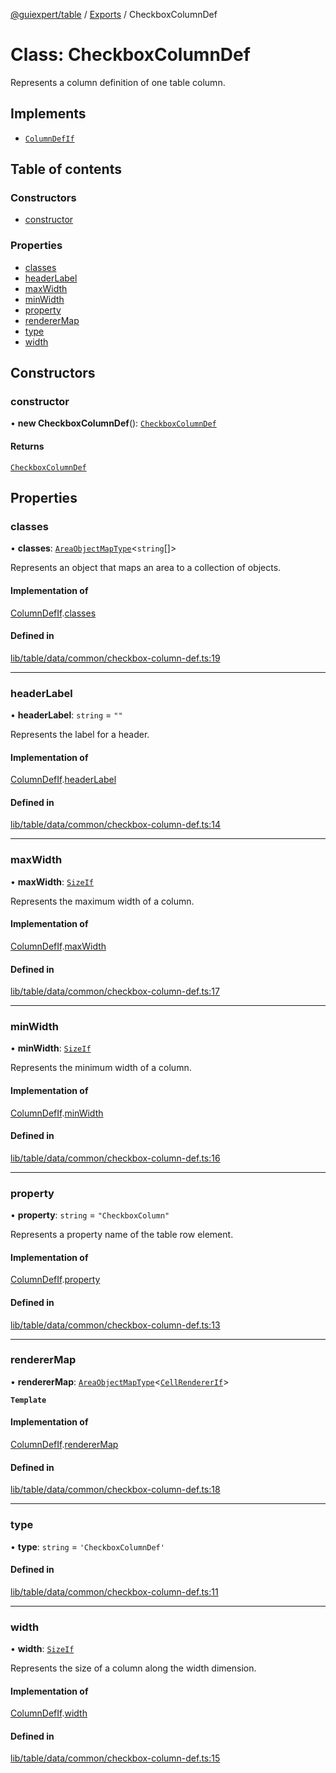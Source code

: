 [@guiexpert/table](../README.md) / [Exports](../modules.md) / CheckboxColumnDef

# Class: CheckboxColumnDef

Represents a column definition of one table column.

## Implements

- [`ColumnDefIf`](../interfaces/ColumnDefIf.md)

## Table of contents

### Constructors

- [constructor](CheckboxColumnDef.md#constructor)

### Properties

- [classes](CheckboxColumnDef.md#classes)
- [headerLabel](CheckboxColumnDef.md#headerlabel)
- [maxWidth](CheckboxColumnDef.md#maxwidth)
- [minWidth](CheckboxColumnDef.md#minwidth)
- [property](CheckboxColumnDef.md#property)
- [rendererMap](CheckboxColumnDef.md#renderermap)
- [type](CheckboxColumnDef.md#type)
- [width](CheckboxColumnDef.md#width)

## Constructors

### constructor

• **new CheckboxColumnDef**(): [`CheckboxColumnDef`](CheckboxColumnDef.md)

#### Returns

[`CheckboxColumnDef`](CheckboxColumnDef.md)

## Properties

### classes

• **classes**: [`AreaObjectMapType`](../modules.md#areaobjectmaptype)\<`string`[]\>

Represents an object that maps an area to a collection of objects.

#### Implementation of

[ColumnDefIf](../interfaces/ColumnDefIf.md).[classes](../interfaces/ColumnDefIf.md#classes)

#### Defined in

[lib/table/data/common/checkbox-column-def.ts:19](https://github.com/guiexperttable/ge-table/blob/6aaca3c/libs/table/src/lib/table/data/common/checkbox-column-def.ts#L19)

___

### headerLabel

• **headerLabel**: `string` = `""`

Represents the label for a header.

#### Implementation of

[ColumnDefIf](../interfaces/ColumnDefIf.md).[headerLabel](../interfaces/ColumnDefIf.md#headerlabel)

#### Defined in

[lib/table/data/common/checkbox-column-def.ts:14](https://github.com/guiexperttable/ge-table/blob/6aaca3c/libs/table/src/lib/table/data/common/checkbox-column-def.ts#L14)

___

### maxWidth

• **maxWidth**: [`SizeIf`](../interfaces/SizeIf.md)

Represents the maximum width of a column.

#### Implementation of

[ColumnDefIf](../interfaces/ColumnDefIf.md).[maxWidth](../interfaces/ColumnDefIf.md#maxwidth)

#### Defined in

[lib/table/data/common/checkbox-column-def.ts:17](https://github.com/guiexperttable/ge-table/blob/6aaca3c/libs/table/src/lib/table/data/common/checkbox-column-def.ts#L17)

___

### minWidth

• **minWidth**: [`SizeIf`](../interfaces/SizeIf.md)

Represents the minimum width of a column.

#### Implementation of

[ColumnDefIf](../interfaces/ColumnDefIf.md).[minWidth](../interfaces/ColumnDefIf.md#minwidth)

#### Defined in

[lib/table/data/common/checkbox-column-def.ts:16](https://github.com/guiexperttable/ge-table/blob/6aaca3c/libs/table/src/lib/table/data/common/checkbox-column-def.ts#L16)

___

### property

• **property**: `string` = `"CheckboxColumn"`

Represents a property name of the table row element.

#### Implementation of

[ColumnDefIf](../interfaces/ColumnDefIf.md).[property](../interfaces/ColumnDefIf.md#property)

#### Defined in

[lib/table/data/common/checkbox-column-def.ts:13](https://github.com/guiexperttable/ge-table/blob/6aaca3c/libs/table/src/lib/table/data/common/checkbox-column-def.ts#L13)

___

### rendererMap

• **rendererMap**: [`AreaObjectMapType`](../modules.md#areaobjectmaptype)\<[`CellRendererIf`](../interfaces/CellRendererIf.md)\>

**`Template`**

#### Implementation of

[ColumnDefIf](../interfaces/ColumnDefIf.md).[rendererMap](../interfaces/ColumnDefIf.md#renderermap)

#### Defined in

[lib/table/data/common/checkbox-column-def.ts:18](https://github.com/guiexperttable/ge-table/blob/6aaca3c/libs/table/src/lib/table/data/common/checkbox-column-def.ts#L18)

___

### type

• **type**: `string` = `'CheckboxColumnDef'`

#### Defined in

[lib/table/data/common/checkbox-column-def.ts:11](https://github.com/guiexperttable/ge-table/blob/6aaca3c/libs/table/src/lib/table/data/common/checkbox-column-def.ts#L11)

___

### width

• **width**: [`SizeIf`](../interfaces/SizeIf.md)

Represents the size of a column along the width dimension.

#### Implementation of

[ColumnDefIf](../interfaces/ColumnDefIf.md).[width](../interfaces/ColumnDefIf.md#width)

#### Defined in

[lib/table/data/common/checkbox-column-def.ts:15](https://github.com/guiexperttable/ge-table/blob/6aaca3c/libs/table/src/lib/table/data/common/checkbox-column-def.ts#L15)
